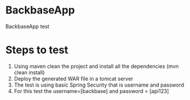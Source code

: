 # BackbaseApp
BackbaseApp test

# Steps to test

1. Using maven clean the project and install all the dependencies (mvn clean install)
2. Deploy the generated WAR file in a tomcat server
3. The test is using basic Spring Security that is username and password
4. For this test the username=[backbase]  and password = [api123]
